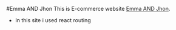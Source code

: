 #Emma AND Jhon 
This is E-commerce website  [Emma AND Jhon](https://ema-and-jhon.web.app/).
- In this site i used react routing 
